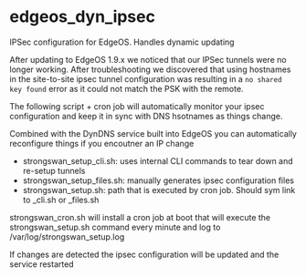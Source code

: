 # edgeos_dyn_ipsec
IPSec configuration for EdgeOS.  Handles dynamic updating

After updating to EdgeOS 1.9.x we noticed that our IPSec tunnels were no longer working.  After
troubleshooting we discovered that using hostnames in the site-to-site ipsec tunnel configuration
was resulting in a `no shared key found` error as it could not match the PSK with the remote.

The following script + cron job will automatically monitor your ipsec configuration and keep it in sync
with DNS hsotnames as things change.

Combined with the DynDNS service built into EdgeOS you can automatically reconfigure things if you encoutner an IP change

- strongswan_setup_cli.sh: uses internal CLI commands to tear down and re-setup tunnels
- strongswan_setup_files.sh: manually generates ipsec configuration files
- strongswan_setup.sh: path that is executed by cron job.  Should sym link to _cli.sh or _files.sh

strongswan_cron.sh will install a cron job at boot that will execute the strongswan_setup.sh
command every minute and log to /var/log/strongswan_setup.log

If changes are detected the ipsec configuration will be updated and the service restarted
